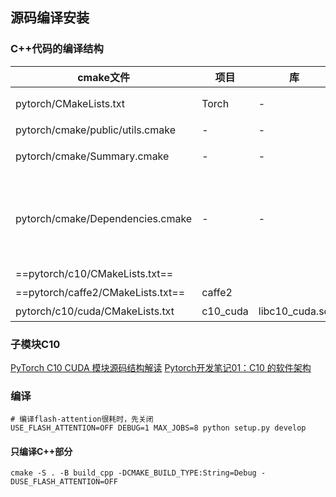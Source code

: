 <!--
 * @Author: zhuqingquan zqq_222@163.com
 * @Date: 2025-07-08 12:10:55
 * @FilePath: /notes/深度学习-神经网络-人工智能-AI/pytorch.md
-->
## 源码编译安装
### C++代码的编译结构
| cmake文件 | 项目 | 库 | 说明 |
| ---- | ---- | ---- | ---- |
|pytorch/CMakeLists.txt | Torch | - | 整个pytorch C++ C模块的入口 | 
|pytorch/cmake/public/utils.cmake | - | - | 宏定义与工具函数 |
|pytorch/cmake/Summary.cmake | - | - | 打印所有cmake option的信息 |
|pytorch/cmake/Dependencies.cmake | - | - | 根据option开关配置的USE的库来添加编译参数，或者使用add_subdirectory配置构建依赖库 |
| ==pytorch/c10/CMakeLists.txt== | | | 主要工程代码 |
|==pytorch/caffe2/CMakeLists.txt== | caffe2 | | 核心Caffe2 |
|pytorch/c10/cuda/CMakeLists.txt| c10_cuda | libc10_cuda.so | CUDA运行时封装 |

### 子模块C10
[PyTorch C10 CUDA 模块源码结构解读](https://blog.csdn.net/m0_62405272/article/details/130124736)
[Pytorch开发笔记01：C10 的软件架构](https://zhuanlan.zhihu.com/p/711688484)

### 编译
```shell
# 编译flash-attention很耗时，先关闭
USE_FLASH_ATTENTION=OFF DEBUG=1 MAX_JOBS=8 python setup.py develop
```

#### 只编译C++部分
```
cmake -S . -B build_cpp -DCMAKE_BUILD_TYPE:String=Debug -DUSE_FLASH_ATTENTION=OFF
```